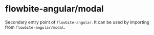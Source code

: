 # flowbite-angular/modal

Secondary entry point of `flowbite-angular`. It can be used by importing from
`flowbite-angular/modal`.
